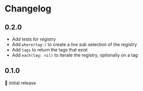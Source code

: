# Changelog

## 0.2.0

- Add tests for registry
- Add `where(tag:)` to create a _live_ sub selection of the registry
- Add `tags` to return the tags that exist
- Add `each(tag: nil)` to iterate the registry, optionally on a tag

## 0.1.0

:baby: initial release
